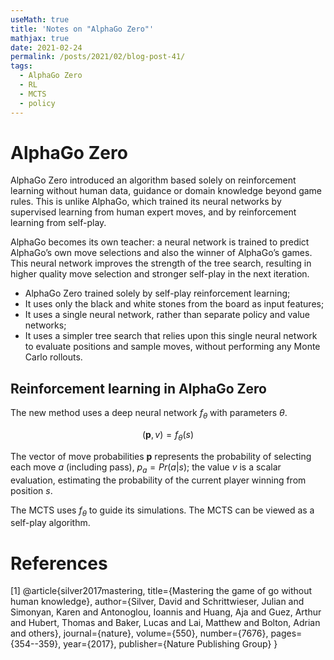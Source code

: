 ```yaml
---
useMath: true
title: 'Notes on "AlphaGo Zero"'
mathjax: true
date: 2021-02-24
permalink: /posts/2021/02/blog-post-41/
tags:
  - AlphaGo Zero
  - RL
  - MCTS
  - policy
---
```


# AlphaGo Zero


<!-- more -->

AlphaGo Zero introduced an algorithm based solely on reinforcement learning without human data, guidance or domain knowledge beyond game rules. This is unlike AlphaGo, which trained its neural networks by supervised learning from human expert moves, and by reinforcement learning from self-play. 

AlphaGo becomes its own teacher: a neural network is trained to predict AlphaGo’s own move selections and also the winner of AlphaGo’s games. This neural network improves the strength of the tree search, resulting in higher quality move selection and stronger self-play in the next iteration.

  - AlphaGo Zero trained solely by self-play reinforcement learning;
  - It uses only the black and white stones from the board as input features;
  - It uses a single neural network, rather than separate policy and value networks;
  - It uses a simpler tree search that relies upon this single neural network to evaluate positions and sample moves, without performing any Monte Carlo rollouts.


## Reinforcement learning in AlphaGo Zero

The new method uses a deep neural network $f_\theta$ with parameters $\theta$. 

$$
(\mathbf{p}, v) = f_\theta (s)
$$

The vector of move probabilities $\mathbf{p}$ represents the probability of selecting each move $a$ (including pass), $p_a = Pr(a | s)$; the value $v$ is a scalar evaluation, estimating the probability of the current player winning from position $s$. 

The MCTS uses $f_\theta$ to guide its simulations. The MCTS can be viewed as a self-play algorithm. 

# References

<a id="1">[1]</a> 
@article{silver2017mastering,
  title={Mastering the game of go without human knowledge},
  author={Silver, David and Schrittwieser, Julian and Simonyan, Karen and Antonoglou, Ioannis and Huang, Aja and Guez, Arthur and Hubert, Thomas and Baker, Lucas and Lai, Matthew and Bolton, Adrian and others},
  journal={nature},
  volume={550},
  number={7676},
  pages={354--359},
  year={2017},
  publisher={Nature Publishing Group}
}





